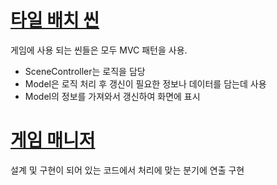 # [타일 배치 씬](https://github.com/DWBoo/3-Tile-Hell-Puzzle/tree/main/Scripts/PuzzleDesignScene)</br>
게임에 사용 되는 씬들은 모두 MVC 패턴을 사용.
* SceneController는 로직을 담당
* Model은 로직 처리 후 갱신이 필요한 정보나 데이터를 담는데 사용
* Model의 정보를 가져와서 갱신하여 화면에 표시</br>




# [게임 매니저](https://github.com/DWBoo/3-Tile-Hell-Puzzle/tree/main/Scripts/PuzzleScene)</br>
설계 및 구현이 되어 있는 코드에서 처리에 맞는 분기에 연출 구현</br>
